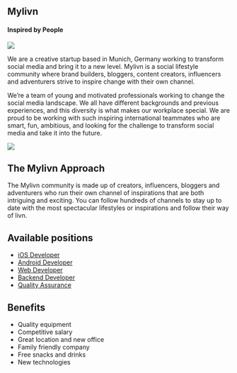 
## Mylivn
#### Inspired by People

![](cover1.png)

We are a creative startup based in Munich, Germany working to transform social media and bring it to a new level. Mylivn is a social lifestyle community where brand builders, bloggers, content creators, influencers and adventurers strive to inspire change with their own channel.

We’re a team of young and motivated professionals working to change the social media landscape. We all have different backgrounds and previous experiences, and this diversity is what makes our workplace special. We are proud to be working with such inspiring international teammates who are smart, fun, ambitious, and looking for the challenge to transform social media and take it into the future.

![](cover2.png)

## The Mylivn Approach 

The Mylivn community is made up of creators, influencers, bloggers and adventurers who run their own channel of inspirations that are both intriguing and exciting. You can follow hundreds of channels to stay up to date with the most spectacular lifestyles or inspirations and follow their way of livn.

## Available positions 

- [iOS Developer](https://github.com/mylivn-gmbh/jobs/blob/master/ios-developer.md)
- [Android Developer](https://github.com/mylivn-gmbh/jobs/blob/master/android-developer.md)
- [Web Developer](https://github.com/mylivn-gmbh/jobs/blob/master/web-developer.md)
- [Backend Developer](https://github.com/mylivn-gmbh/jobs/blob/master/backend-developer.md)
- [Quality Assurance](https://github.com/mylivn-gmbh/jobs/blob/master/quality-assurance.md)


## Benefits

- Quality equipment
- Competitive salary
- Great location and new office
- Family friendly company
- Free snacks and drinks
- New technologies